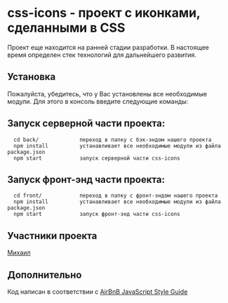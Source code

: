# css-icons - проект с иконками, сделанными в CSS

Проект еще находится на ранней стадии разработки. В настоящее время определен стек технологий для дальнейшего развития.

## Установка
Пожалуйста, убедитесь, что у Вас установлены все необходимые модули. Для этого в консоль введите следующие команды:

## Запуск серверной части проекта:

      cd back/             переход в папку с бэк-эндом нашего проекта
      npm install          устанавливает все необходимые модули из файла package.json
      npm start            запуск серверной части css-icons
      
## Запуск фронт-энд части проекта:

      cd front/            переход в папку с фронт-эндом нашего проекта
      npm install          устанавливает все необходимые модули из файла package.json
      npm start            запуск фронт-энд части css-icons
      
## Участники проекта
[Михаил](https://github.com/mamboojamboo)

## Дополнительно
Код написан в соответствии с [AirBnB JavaScript Style Guide](http://airbnb.io/projects/javascript)
